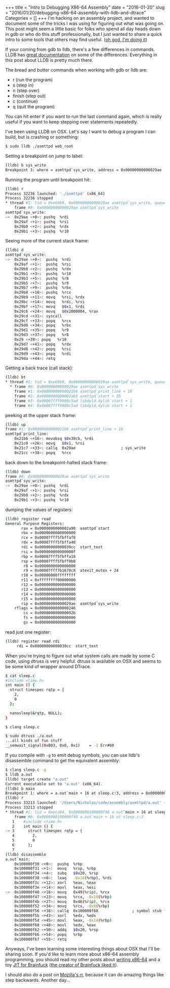 +++
title = "Intro to Debugging X86-64 Assembly"
date = "2016-01-20"
slug = "2016/01/20/debugging-x86-64-assembly-with-lldb-and-dtrace"
Categories = []
+++
I'm hacking on an assembly project, and wanted to document some of the tricks I
was using for figuring out what was going on.  This post might seem a little
basic for folks who spend all day heads down in gdb or who do this stuff
professionally, but I just wanted to share a quick intro to some tools that
others may find useful.
([oh god, I'm doing it](https://pchiusano.github.io/2014-10-11/defensive-writing.html))

If your coming from gdb to lldb, there's a few differences in commands.  LLDB
has
[great documentation](http://lldb.llvm.org/lldb-gdb.html)
on some of the differences. Everything in this post about LLDB is pretty much
there.

The bread and butter commands when working with gdb or lldb are:

* r (run the program)
* s (step in)
* n (step over)
* finish (step out)
* c (continue)
* q (quit the program)

You can hit enter if you want to run the last command again, which is really
useful if you want to keep stepping over statements repeatedly.

I've been using LLDB on OSX.  Let's say I want to debug a program I can build,
but is crashing or something:
```sh
$ sudo lldb ./asmttpd web_root
```
Setting a breakpoint on jump to label:
```sh
(lldb) b sys_write
Breakpoint 3: where = asmttpd`sys_write, address = 0x00000000000029ae
```
Running the program until breakpoint hit:
```sh
(lldb) r
Process 32236 launched: './asmttpd' (x86_64)
Process 32236 stopped
* thread #1: tid = 0xe69b9, 0x00000000000029ae asmttpd`sys_write, queue = 'com.apple.main-thread', stop reason = breakpoint 3.1
    frame #0: 0x00000000000029ae asmttpd`sys_write
asmttpd`sys_write:
->  0x29ae <+0>: pushq  %rdi
    0x29af <+1>: pushq  %rsi
    0x29b0 <+2>: pushq  %rdx
    0x29b1 <+3>: pushq  %r10
```
Seeing more of the current stack frame:
```sh
(lldb) d
asmttpd`sys_write:
->  0x29ae <+0>:  pushq  %rdi
    0x29af <+1>:  pushq  %rsi
    0x29b0 <+2>:  pushq  %rdx
    0x29b1 <+3>:  pushq  %r10
    0x29b3 <+5>:  pushq  %r8
    0x29b5 <+7>:  pushq  %r9
    0x29b7 <+9>:  pushq  %rbx
    0x29b8 <+10>: pushq  %rcx
    0x29b9 <+11>: movq   %rsi, %rdx
    0x29bc <+14>: movq   %rdi, %rsi
    0x29bf <+17>: movq   $0x1, %rdi
    0x29c6 <+24>: movq   $0x2000004, %rax
    0x29cd <+31>: syscall
    0x29cf <+33>: popq   %rcx
    0x29d0 <+34>: popq   %rbx
    0x29d1 <+35>: popq   %r9
    0x29d3 <+37>: popq   %r8
    0x29 <+39>: popq   %r10
    0x29d7 <+41>: popq   %rdx
    0x29d8 <+42>: popq   %rsi
    0x29d9 <+43>: popq   %rdi
    0x29da <+44>: retq
```
Getting a back trace (call stack):
```sh
(lldb) bt
* thread #1: tid = 0xe69b9, 0x00000000000029ae asmttpd`sys_write, queue = 'com.apple.main-thread', stop reason = breakpoint 3.1
  * frame #0: 0x00000000000029ae asmttpd`sys_write
    frame #1: 0x00000000000021b6 asmttpd`print_line + 16
    frame #2: 0x0000000000002ab3 asmttpd`start + 35
    frame #3: 0x00007fff9900c5ad libdyld.dylib`start + 1
    frame #4: 0x00007fff9900c5ad libdyld.dylib`start + 1
```
peeking at the upper stack frame:
```sh
(lldb) up
frame #1: 0x00000000000021b6 asmttpd`print_line + 16
asmttpd`print_line:
    0x21b6 <+16>: movabsq $0x30cb, %rdi
    0x21c0 <+26>: movq   $0x1, %rsi
    0x21c7 <+33>: callq  0x29ae                    ; sys_write
    0x21cc <+38>: popq   %rcx
```
back down to the breakpoint-halted stack frame:
```sh
(lldb) down
frame #0: 0x00000000000029ae asmttpd`sys_write
asmttpd`sys_write:
->  0x29ae <+0>: pushq  %rdi
    0x29af <+1>: pushq  %rsi
    0x29b0 <+2>: pushq  %rdx
    0x29b1 <+3>: pushq  %r10
```
dumping the values of registers:
```sh
(lldb) register read
General Purpose Registers:
       rax = 0x0000000000002a90  asmttpd`start
       rbx = 0x0000000000000000
       rcx = 0x00007fff5fbffaf8
       rdx = 0x00007fff5fbffa40
       rdi = 0x00000000000030cc  start_text
       rsi = 0x000000000000000f
       rbp = 0x00007fff5fbffa18
       rsp = 0x00007fff5fbff9b8
        r8 = 0x0000000000000000
        r9 = 0x00007fff7b1670c8  atexit_mutex + 24
       r10 = 0x00000000ffffffff
       r11 = 0xffffffff00000000
       r12 = 0x0000000000000000
       r13 = 0x0000000000000000
       r14 = 0x0000000000000000
       r15 = 0x0000000000000000
       rip = 0x00000000000029ae  asmttpd`sys_write
    rflags = 0x0000000000000246
        cs = 0x000000000000002b
        fs = 0x0000000000000000
        gs = 0x0000000000000000
```
read just one register:
```sh
(lldb) register read rdi
     rdi = 0x00000000000030cc  start_text
```
When you're trying to figure out what system calls are made by some C code,
using dtruss is very helpful.  dtruss is available on OSX and seems to be some
kind of wrapper around DTrace.
```sh
$ cat sleep.c
#include <time.h>
int main () {
  struct timespec rqtp = {
    2,
    0
  };

  nanosleep(&rqtp, NULL);
}

$ clang sleep.c

$ sudo dtruss ./a.out
...all kinds of fun stuff
__semwait_signal(0xB03, 0x0, 0x1)    = -1 Err#60
```
If you compile with `-g` to emit debug symbols, you can use lldb's disassemble
command to get the equivalent assembly:
```sh
$ clang sleep.c -g
$ lldb a.out
(lldb) target create "a.out"
Current executable set to 'a.out' (x86_64).
(lldb) b main
Breakpoint 1: where = a.out`main + 16 at sleep.c:3, address = 0x0000000100000f40
(lldb) r
Process 33213 launched: '/Users/Nicholas/code/assembly/asmttpd/a.out' (x86_64)
Process 33213 stopped
* thread #1: tid = 0xeca04, 0x0000000100000f40 a.out`main + 16 at sleep.c:3, queue = 'com.apple.main-thread', stop reason = breakpoint 1.1
    frame #0: 0x0000000100000f40 a.out`main + 16 at sleep.c:3
   1    #include <time.h>
   2    int main () {
-> 3      struct timespec rqtp = {
   4        2,
   5        0
   6      };
   7
(lldb) disassemble
a.out`main:
    0x100000f30 <+0>:  pushq  %rbp
    0x100000f31 <+1>:  movq   %rsp, %rbp
    0x100000f34 <+4>:  subq   $0x20, %rsp
    0x100000f38 <+8>:  leaq   -0x10(%rbp), %rdi
    0x100000f3c <+12>: xorl   %eax, %eax
    0x100000f3e <+14>: movl   %eax, %esi
->  0x100000f40 <+16>: movq   0x49(%rip), %rcx
    0x100000f47 <+23>: movq   %rcx, -0x10(%rbp)
    0x100000f4b <+27>: movq   0x46(%rip), %rcx
    0x100000f52 <+34>: movq   %rcx, -0x8(%rbp)
    0x100000f56 <+38>: callq  0x100000f68               ; symbol stub for: nanosleep
    0x100000f5b <+43>: xorl   %edx, %edx
    0x100000f5d <+45>: movl   %eax, -0x14(%rbp)
    0x100000f60 <+48>: movl   %edx, %eax
    0x100000f62 <+50>: addq   $0x20, %rsp
    0x100000f66 <+54>: popq   %rbp
    0x100000f67 <+55>: retq
```

Anyways, I've been learning some interesting things about OSX that I'll be
sharing soon. If you'd like to learn more about x86-64 assembly programming,
you should read my other posts about
[writing x86-64](/blog/2014/04/18/lets-write-some-x86-64/)
and a toy
[JIT for Brainfuck](/blog/2015/05/25/interpreter-compiler-jit/)
([the creator of Brainfuck liked it](https://www.reddit.com/r/programming/comments/377ov9/interpreter_compiler_jit/crkkrz4)).

I should also do a post on
[Mozilla's rr](http://rr-project.org/),
because it can do amazing things like step backwards.  Another day...


